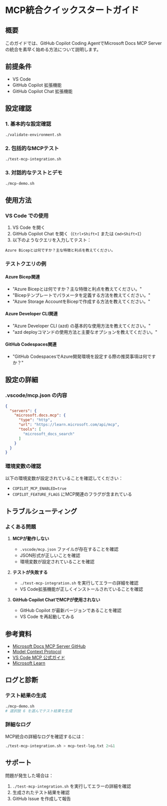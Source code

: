 # MCP統合クイックスタートガイド

## 概要
このガイドでは、GitHub Copilot Coding AgentでMicrosoft Docs MCP Serverの統合を素早く始める方法について説明します。

## 前提条件
- VS Code
- GitHub Copilot 拡張機能
- GitHub Copilot Chat 拡張機能

## 設定確認

### 1. 基本的な設定確認
```bash
./validate-environment.sh
```

### 2. 包括的なMCPテスト
```bash
./test-mcp-integration.sh
```

### 3. 対話的なテストとデモ
```bash
./mcp-demo.sh
```

## 使用方法

### VS Code での使用

1. VS Code を開く
2. GitHub Copilot Chat を開く（`Ctrl+Shift+I` または `Cmd+Shift+I`）
3. 以下のようなクエリを入力してテスト：

```
Azure Bicepとは何ですか？主な特徴と利点を教えてください。
```

### テストクエリの例

#### Azure Bicep関連
- "Azure Bicepとは何ですか？主な特徴と利点を教えてください。"
- "Bicepテンプレートでパラメータを定義する方法を教えてください。"
- "Azure Storage AccountをBicepで作成する方法を教えてください。"

#### Azure Developer CLI関連
- "Azure Developer CLI (azd) の基本的な使用方法を教えてください。"
- "azd deployコマンドの使用方法と主要なオプションを教えてください。"

#### GitHub Codespaces関連
- "GitHub CodespacesでAzure開発環境を設定する際の推奨事項は何ですか？"

## 設定の詳細

### .vscode/mcp.json の内容
```json
{
  "servers": {
    "microsoft.docs.mcp": {
      "type": "http",
      "url": "https://learn.microsoft.com/api/mcp",
      "tools": [
        "microsoft_docs_search"
      ]
    }
  }
}
```

### 環境変数の確認
以下の環境変数が設定されていることを確認してください：
- `COPILOT_MCP_ENABLED=true`
- `COPILOT_FEATURE_FLAGS` にMCP関連のフラグが含まれている

## トラブルシューティング

### よくある問題

1. **MCPが動作しない**
   - `.vscode/mcp.json` ファイルが存在することを確認
   - JSON形式が正しいことを確認
   - 環境変数が設定されていることを確認

2. **テストが失敗する**
   - `./test-mcp-integration.sh` を実行してエラーの詳細を確認
   - VS Code拡張機能が正しくインストールされていることを確認

3. **GitHub Copilot ChatでMCPが使用されない**
   - GitHub Copilot が最新バージョンであることを確認
   - VS Code を再起動してみる

## 参考資料

- [Microsoft Docs MCP Server GitHub](https://github.com/MicrosoftDocs/mcp)
- [Model Context Protocol](https://modelcontextprotocol.io)
- [VS Code MCP 公式ガイド](https://code.visualstudio.com/docs/copilot/chat/mcp-servers)
- [Microsoft Learn](https://learn.microsoft.com)

## ログと診断

### テスト結果の生成
```bash
./mcp-demo.sh
# 選択肢 6 を選んでテスト結果を生成
```

### 詳細なログ
MCP統合の詳細なログを確認するには：
```bash
./test-mcp-integration.sh > mcp-test-log.txt 2>&1
```

## サポート

問題が発生した場合は：
1. `./test-mcp-integration.sh` を実行してエラーの詳細を確認
2. 生成されたテスト結果を確認
3. GitHub Issue を作成して報告